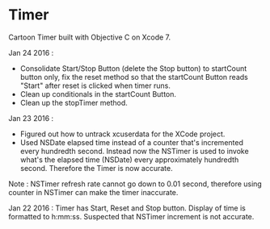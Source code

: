 # Timer
Cartoon Timer built with Objective C on Xcode 7.

Jan 24 2016 :
- Consolidate Start/Stop Button (delete the Stop button) to startCount button only, fix the reset method so that the startCount Button reads "Start" after reset is clicked when timer runs.
- Clean up conditionals in the startCount Button.
- Clean up the stopTimer method.


Jan 23 2016 :
- Figured out how to untrack xcuserdata for the XCode project.
- Used NSDate elapsed time instead of a counter that's incremented every hundredth second. Instead now the NSTimer is used to invoke what's the elapsed time (NSDate) every approximately hundredth second. Therefore the Timer is now accurate.

Note : NSTimer refresh rate cannot go down to 0.01 second, therefore using counter in NSTimer can make the timer inaccurate.


Jan 22 2016 : Timer has Start, Reset and Stop button. Display of time is formatted to h:mm:ss. Suspected that NSTimer increment is not accurate.
